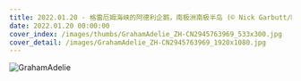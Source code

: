 ```yaml
---
title: 2022.01.20 - 格雷厄姆海峡的阿德利企鹅，南极洲南极半岛 (© Nick Garbutt/Minden Pictures)
date: 2022.01.20 00:00:00
cover_index: /images/thumbs/GrahamAdelie_ZH-CN2945763969_533x300.jpg
cover_detail: /images/GrahamAdelie_ZH-CN2945763969_1920x1080.jpg
---
```


![GrahamAdelie](/images/GrahamAdelie_ZH-CN2945763969_1920x1080.jpg)
